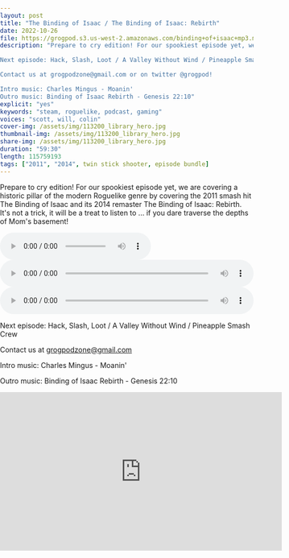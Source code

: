 ```yaml
---
layout: post
title: "The Binding of Isaac / The Binding of Isaac: Rebirth"
date: 2022-10-26
file: https://grogpod.s3.us-west-2.amazonaws.com/binding+of+isaac+mp3.mp3
description: "Prepare to cry edition! For our spookiest episode yet, we are covering a historic pillar of the modern Roguelike genre by covering the 2011 smash hit The Binding of Isaac and its 2014 remaster The Binding of Isaac: Rebirth. It's not a trick, it will be a treat to listen to ... if you dare traverse the depths of Mom's basement!

Next episode: Hack, Slash, Loot / A Valley Without Wind / Pineapple Smash Crew

Contact us at grogpodzone@gmail.com or on twitter @grogpod!

Intro music: Charles Mingus - Moanin'
Outro music: Binding of Isaac Rebirth - Genesis 22:10"
explicit: "yes" 
keywords: "steam, roguelike, podcast, gaming"
voices: "scott, will, colin"
cover-img: /assets/img/113200_library_hero.jpg
thumbnail-img: /assets/img/113200_library_hero.jpg
share-img: /assets/img/113200_library_hero.jpg
duration: "59:30"
length: 115759193
tags: ["2011", "2014", twin stick shooter, episode bundle]
---
```


Prepare to cry edition! For our spookiest episode yet, we are covering a historic pillar of the modern Roguelike genre by covering the 2011 smash hit The Binding of Isaac and its 2014 remaster The Binding of Isaac: Rebirth. It's not a trick, it will be a treat to listen to ... if you dare traverse the depths of Mom's basement!



<div class="container">
  <audio controls>
    <source src="https://grogpod.s3.us-west-2.amazonaws.com/binding+of+isaac+mp3.mp3" type="audio/mpeg">
    Your browser does not support the audio element.
  </audio>
</div>


<div class="container">
  <audio controls style="width: 100%;">
    <source src="https://grogpod.s3.us-west-2.amazonaws.com/binding+of+isaac+mp3.mp3" type="audio/mpeg">
    Your browser does not support the audio element.
  </audio>
</div>



<style>
  html, body {
    margin: 0;
    padding: 0;
  }
</style>

<audio controls style="display: block; width: 100%;">
  <source src="https://grogpod.s3.us-west-2.amazonaws.com/binding+of+isaac+mp3.mp3" type="audio/mpeg">
  Your browser does not support the audio element.
</audio>



Next episode: Hack, Slash, Loot / A Valley Without Wind / Pineapple Smash Crew

Contact us at grogpodzone@gmail.com

Intro music: Charles Mingus - Moanin'

Outro music: Binding of Isaac Rebirth - Genesis 22:10

<div class="embed-responsive embed-responsive-16by9">
<iframe width="560" height="315" src="https://www.youtube.com/embed/Oz4OkHV6zoU" title="YouTube video player" frameborder="0" allow="accelerometer; autoplay; clipboard-write; encrypted-media; gyroscope; picture-in-picture" allowfullscreen></iframe>
</div>


